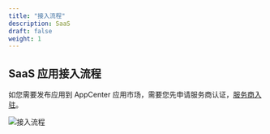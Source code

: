```yaml
---
title: "接入流程"
description: SaaS
draft: false
weight: 1
---
```

## SaaS 应用接入流程

如您需要发布应用到 AppCenter 应用市场，需要您先申请服务商认证，[服务商入驻](/appcenter/market/serviceprovider/20_contracts)。

![接入流程](/appcenter/dev-platform/saas-developer-guide/_image/saas-flow.png)

